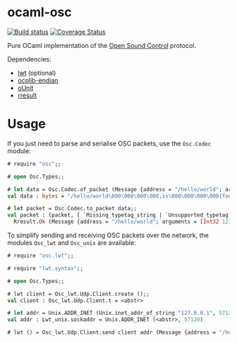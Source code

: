 ocaml-osc
=========

[![Build status](https://travis-ci.org/johnelse/ocaml-osc.png?branch=master)](https://travis-ci.org/johnelse/ocaml-osc)
[![Coverage Status](https://coveralls.io/repos/johnelse/ocaml-osc/badge.svg?branch=master&service=github)](https://coveralls.io/github/johnelse/ocaml-osc?branch=master)

Pure OCaml implementation of the
[Open Sound Control](http://opensoundcontrol.org/) protocol.

Dependencies:

* [lwt](http://ocsigen.org/lwt/) (optional)
* [ocplib-endian](https://github.com/OCamlPro/ocplib-endian)
* [oUnit](http://ounit.forge.ocamlcore.org/)
* [rresult](https://github.com/dbuenzli/rresult)

Usage
=====

If you just need to parse and serialise OSC packets, use the `Osc.Codec`
module:

``` ocaml
# require "osc";;

# open Osc.Types;;

# let data = Osc.Codec.of_packet (Message {address = "/hello/world"; arguments = [Int32 123l; String "foo"]});;
val data : bytes = "/hello/world\000\000\000\000,is\000\000\000\000{foo\000"

# let packet = Osc.Codec.to_packet data;;
val packet : (packet, [ `Missing_typetag_string | `Unsupported_typetag of char ]) Rresult.result =
  Rresult.Ok (Message {address = "/hello/world"; arguments = [Int32 123l; String "foo"]})
```

To simplify sending and receiving OSC packets over the network, the modules
`Osc_lwt` and `Osc_unix` are available:

``` ocaml
# require "osc.lwt";;

# require "lwt.syntax";;

# open Osc.Types;;

# lwt client = Osc_lwt.Udp.Client.create ();;
val client : Osc_lwt.Udp.Client.t = <abstr>

# let addr = Unix.ADDR_INET (Unix.inet_addr_of_string "127.0.0.1", 57120);;
val addr : Lwt_unix.sockaddr = Unix.ADDR_INET (<abstr>, 57120)

# lwt () = Osc_lwt.Udp.Client.send client addr (Message {address = "/hello/world"; arguments = [Int32 123l; String "foo"]});;
```
